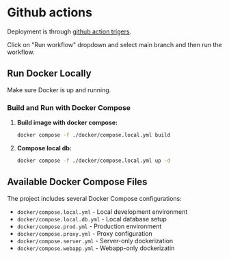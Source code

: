 # Github actions

Deployment is through [github action trigers](https://github.com/ls1intum/Apollon2/actions/workflows/deploy-prod.yml).

Click on "Run workflow" dropdown and select main branch and then run the workflow.

## Run Docker Locally

Make sure Docker is up and running.

### Build and Run with Docker Compose

1. **Build image with docker compose:**

   ```bash
   docker compose -f ./docker/compose.local.yml build
   ```

2. **Compose local db:**

   ```bash
   docker compose -f ./docker/compose.local.yml up -d
   ```

## Available Docker Compose Files

The project includes several Docker Compose configurations:

- `docker/compose.local.yml` - Local development environment
- `docker/compose.local.db.yml` - Local database setup
- `docker/compose.prod.yml` - Production environment
- `docker/compose.proxy.yml` - Proxy configuration
- `docker/compose.server.yml` - Server-only dockerization
- `docker/compose.webapp.yml` - Webapp-only dockerizatin
